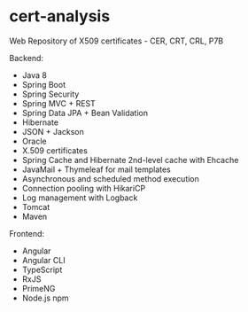 # cert-analysis
Web Repository of X509 certificates - CER, CRT, CRL, P7B

Backend:
- Java 8
- Spring Boot
- Spring Security
- Spring MVC + REST
- Spring Data JPA + Bean Validation
- Hibernate
- JSON + Jackson 
- Oracle
- X.509 certificates
- Spring Cache and Hibernate 2nd-level cache with Ehcache
- JavaMail + Thymeleaf for mail templates
- Asynchronous and scheduled method execution
- Connection pooling with HikariCP
- Log management with Logback
- Tomcat
- Maven

Frontend:
- Angular
- Angular CLI
- TypeScript
- RxJS 
- PrimeNG
- Node.js npm
